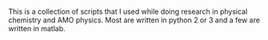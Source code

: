 This is a collection of scripts that I used while doing research in physical chemistry and AMO physics. Most are written in python 2 or 3 and a few are written in matlab.
